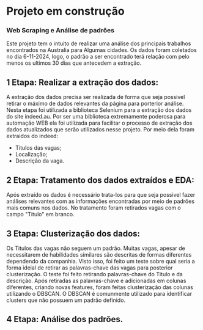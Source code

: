 # Projeto em construção


### Web Scraping e Análise de padrões

Este projeto tem o intuito de realizar uma análise dos principais trabalhos encontrados na Australia para Algumas cidades. 
Os dados foram coletados no dia 6-11-2024, logo, o padrão a ser encontrado terá relação com  pelo menos os ultimos 30 dias que antecedem a extração.

## 1 Etapa: Realizar a extração dos dados:
A extração dos dados precisa ser realizada de forma que seja possivel retirar o máximo de dados relevantes da página para porterior análise. Nesta etapa foi utilizada a biblioteca Selenium para a extração dos dados do site indeed.au. Por ser uma biblioteca extremamente poderosa para automação WEB ela foi utilizada para facilitar o processo de extração dos dados atualizados que serão utilizados nesse projeto. Por meio dela foram extraidos do indeed:
- Titulos das vagas;
- Localização;
- Descrição da vaga.

  
## 2 Etapa: Tratamento dos dados extraídos e EDA: 
Após extraído os dados é necessário trata-los para que seja possivel fazer análises relevantes com as informações encontradas por meio de padrões mais comuns nos dados. No tratamento foram retirados vagas com o campo "Titulo" em branco. 

## 3 Etapa: Clusterização dos dados: 
Os Titulos das vagas não seguem um padrão. Muitas vagas, apesar de necessitarem de habilidades similares são descritas de formas diferentes dependendo da companhia. Visto isso, foi feito um teste sobre qual seria a forma ideial de retirar as palavras-chave das vagas para posterior clusterização.  O teste foi feito retirando palavras-chave do Titulo e da descrição.  Após retiradas as palavras-chave e adicionadas em colunas diferentes, criando novas features, foram feitas clusterização das colunas utilizando o DBSCAN. O DBSCAN é comunmente utilizado para identificar clusters que não possuem um padrão definido.

## 4 Etapa: Análise dos padrões.

 
